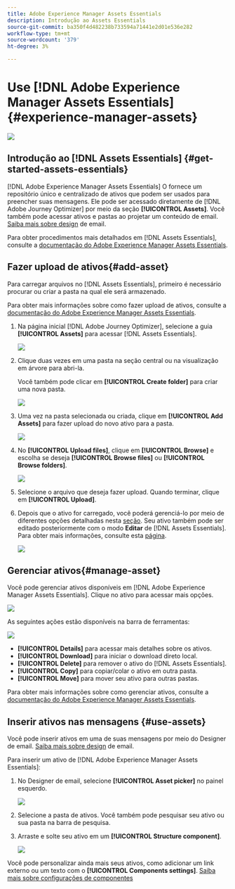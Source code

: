 ```yaml
---
title: Adobe Experience Manager Assets Essentials
description: Introdução ao Assets Essentials
source-git-commit: ba350f4d482238b733594a71441e2d01e536e282
workflow-type: tm+mt
source-wordcount: '379'
ht-degree: 3%

---
```


# Use [!DNL Adobe Experience Manager Assets Essentials]  {#experience-manager-assets}

![](assets/do-not-localize/badge.png)

## Introdução ao [!DNL Assets Essentials] {#get-started-assets-essentials}

[!DNL Adobe Experience Manager Assets Essentials] O fornece um repositório único e centralizado de ativos que podem ser usados para preencher suas mensagens. Ele pode ser acessado diretamente de [!DNL Adobe Journey Optimizer] por meio da seção **[!UICONTROL Assets]**. Você também pode acessar ativos e pastas ao projetar um conteúdo de email. [Saiba mais sobre design](design-emails.md) de email.

Para obter procedimentos mais detalhados em [!DNL Assets Essentials], consulte a [documentação do Adobe Experience Manager Assets Essentials](https://experienceleague.adobe.com/docs/experience-manager-assets-essentials/help/introduction.html).

## Fazer upload de ativos{#add-asset}

Para carregar arquivos no [!DNL Assets Essentials], primeiro é necessário procurar ou criar a pasta na qual ele será armazenado.

Para obter mais informações sobre como fazer upload de ativos, consulte a [documentação do Adobe Experience Manager Assets Essentials](https://experienceleague.adobe.com/docs/experience-manager-assets-essentials/help/add-delete-assets.html).

1. Na página inicial [!DNL Adobe Journey Optimizer], selecione a guia **[!UICONTROL Assets]** para acessar [!DNL Assets Essentials].

   ![](assets/media_library_1.png)

1. Clique duas vezes em uma pasta na seção central ou na visualização em árvore para abri-la.

   Você também pode clicar em **[!UICONTROL Create folder]** para criar uma nova pasta.

   ![](assets/media_library_8.png)

1. Uma vez na pasta selecionada ou criada, clique em **[!UICONTROL Add Assets]** para fazer upload do novo ativo para a pasta.

   ![](assets/media_library_2.png)

1. No **[!UICONTROL Upload files]**, clique em **[!UICONTROL Browse]** e escolha se deseja **[!UICONTROL Browse files]** ou **[!UICONTROL Browse folders]**.

   ![](assets/media_library_3.png)

1. Selecione o arquivo que deseja fazer upload. Quando terminar, clique em **[!UICONTROL Upload]**.

1. Depois que o ativo for carregado, você poderá gerenciá-lo por meio de diferentes opções detalhadas nesta [seção](#manage-asset). Seu ativo também pode ser editado posteriormente com o modo **Editar** de [!DNL Assets Essentials]. Para obter mais informações, consulte esta [página](#edit-assets).

   ![](assets/media_library_12.png)

## Gerenciar ativos{#manage-asset}

Você pode gerenciar ativos disponíveis em [!DNL Adobe Experience Manager Assets Essentials]. Clique no ativo para acessar mais opções.

![](assets/media_library_12.png)

As seguintes ações estão disponíveis na barra de ferramentas:

![](assets/media_library_4.png)

* **[!UICONTROL Details]** para acessar mais detalhes sobre os ativos.
* **[!UICONTROL Download]** para iniciar o download direto local.
* **[!UICONTROL Delete]** para remover o ativo do  [!DNL Assets Essentials].
* **[!UICONTROL Copy]** para copiar/colar o ativo em outra pasta.
* **[!UICONTROL Move]** para mover seu ativo para outras pastas.

Para obter mais informações sobre como gerenciar ativos, consulte a [documentação do Adobe Experience Manager Assets Essentials](https://experienceleague.adobe.com/docs/experience-manager-assets-essentials/help/manage-assets.html).

## Inserir ativos nas mensagens {#use-assets}

Você pode inserir ativos em uma de suas mensagens por meio do Designer de email. [Saiba mais sobre design](design-emails.md) de email.

Para inserir um ativo de [!DNL Adobe Experience Manager Assets Essentials]:

1. No Designer de email, selecione **[!UICONTROL Asset picker]** no painel esquerdo.

   ![](assets/media_library_5.png)

1. Selecione a pasta de ativos. Você também pode pesquisar seu ativo ou sua pasta na barra de pesquisa.

1. Arraste e solte seu ativo em um **[!UICONTROL Structure component]**.

   ![](assets/media_library_6.png)

Você pode personalizar ainda mais seus ativos, como adicionar um link externo ou um texto com o **[!UICONTROL Components settings]**. [Saiba mais sobre configurações de componentes](content-components.md)

<!--

## Edit and modify assets {#edit-assets}

Your assets can be edited through the **[!UICONTROL Edit mode]** in [!DNL Assets Essentials]. Through this mode, you can crop, resize and rotate your asset. Click the **[!UICONTROL Edit]** button to access the editing mode of your asset.

![](assets/media_library_10.png)

Following actions are available in the toolbar:

![](assets/media_library_11.png)

* **[!UICONTROL Start crop]** to focus on only the content you want in your asset.
* **[!UICONTROL Rotate left]** to rotate your asset counter-clockwise by 90 degrees.
* **[!UICONTROL Rotate right]** to rotate your asset clockwise by 90 degrees.
* **[!UICONTROL Flip vertically]** to vertically mirror your asset.
* **[!UICONTROL Flip horizontally]** to horizontally mirror your asset.
* **[!UICONTROL Launch map]** to insert an image map. For more on this, refer to the [Add image maps](https://experienceleague.adobe.com/docs/experience-manager-65/assets/using/image-maps.html?lang=en#using) documentation.

## Share assets {#share-assets}

When using the Media library, each asset is saved in folders or sub-folders. You can choose to share your folders and which level of access to assign.

For more information on how to share access to your folders, refer to this page.

-->
